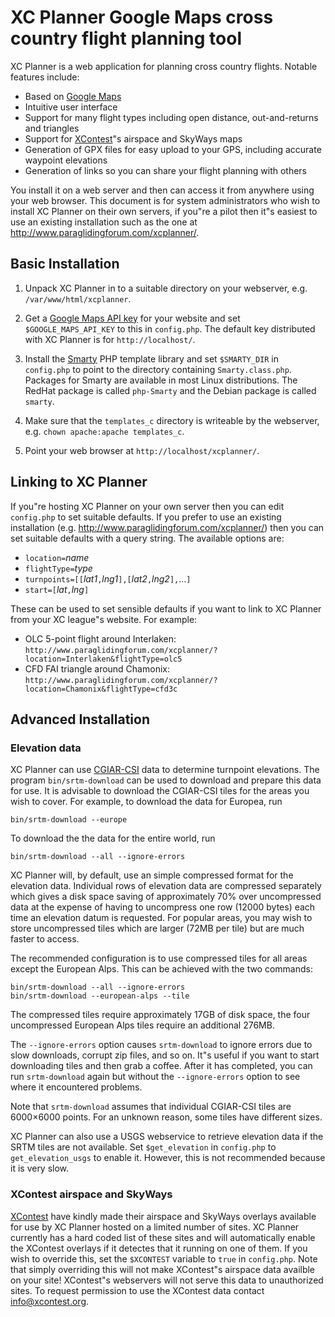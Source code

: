XC Planner Google Maps cross country flight planning tool
=========================================================

XC Planner is a web application for planning cross country flights.  Notable features include:

* Based on [Google Maps](http://maps.google.com)
* Intuitive user interface
* Support for many flight types including open distance, out-and-returns and triangles
* Support for [XContest](http://www.xcontest.org/)&quot;s airspace and SkyWays maps
* Generation of GPX files for easy upload to your GPS, including accurate waypoint elevations
* Generation of links so you can share your flight planning with others

You install it on a web server and then can access it from anywhere using your web browser.  This document is for system administrators who wish to install XC Planner on their own servers, if you&quot;re a pilot then it&quot;s easiest to use an existing installation such as the one at http://www.paraglidingforum.com/xcplanner/.


Basic Installation
------------------

1. Unpack XC Planner in to a suitable directory on your webserver, e.g. `/var/www/html/xcplanner`.

2. Get a [Google Maps API key](http://code.google.com/apis/maps/signup.html) for your website and set `$GOOGLE_MAPS_API_KEY` to this in `config.php`.  The default key distributed with XC Planner is for `http://localhost/`.

3. Install the [Smarty](http://www.smarty.net/) PHP template library and set `$SMARTY_DIR` in `config.php` to point to the directory containing `Smarty.class.php`.  Packages for Smarty are available in most Linux distributions. The RedHat package is called `php-Smarty` and the Debian package is called `smarty`.

4. Make sure that the `templates_c` directory is writeable by the webserver, e.g. `chown apache:apache templates_c`.

5. Point your web browser at `http://localhost/xcplanner/`.


Linking to XC Planner
---------------------

If you&quot;re hosting XC Planner on your own server then you can edit `config.php` to set suitable defaults.  If you prefer to use an existing installation (e.g. http://www.paraglidingforum.com/xcplanner/) then you can set suitable defaults with a query string.  The available options are:

* `location=`_name_
* `flightType=`_type_
* `turnpoints=[[`_lat1_`,`_lng1_`],[`_lat2_`,`_lng2_`],`...`]`
* `start=[`_lat_`,`_lng_`]`

These can be used to set sensible defaults if you want to link to XC Planner from your XC league&quot;s website.  For example:

* OLC 5-point flight around Interlaken: `http://www.paraglidingforum.com/xcplanner/?location=Interlaken&flightType=olc5`
* CFD FAI triangle around Chamonix: `http://www.paraglidingforum.com/xcplanner/?location=Chamonix&flightType=cfd3c`


Advanced Installation
---------------------

### Elevation data ###

XC Planner can use [CGIAR-CSI](http://srtm.csi.cgiar.org/) data to determine turnpoint elevations.  The program `bin/srtm-download` can be used to download and prepare this data for use.  It is advisable to download the CGIAR-CSI tiles for the areas you wish to cover. For example, to download the data for Europea, run

	bin/srtm-download --europe

To download the the data for the entire world, run

	bin/srtm-download --all --ignore-errors

XC Planner will, by default, use an simple compressed format for the elevation data.  Individual rows of elevation data are compressed separately which gives a disk space saving of approximately 70% over uncompressed data at the expense of having to uncompress one row (12000 bytes) each time an elevation datum is requested.  For popular areas, you may wish to store uncompressed tiles which are larger (72MB per tile) but are much faster to access.

The recommended configuration is to use compressed tiles for all areas except the European Alps.  This can be achieved with the two commands:

	bin/srtm-download --all --ignore-errors
	bin/srtm-download --european-alps --tile

The compressed tiles require approximately 17GB of disk space, the four uncompressed European Alps tiles require an additional 276MB.

The `--ignore-errors` option causes `srtm-download` to ignore errors due to slow downloads, corrupt zip files, and so on.  It&quot;s useful if you want to start downloading tiles and then grab a coffee.  After it has completed, you can run `srtm-download` again but without the `--ignore-errors` option to see where it encountered problems.

Note that `srtm-download` assumes that individual CGIAR-CSI tiles are 6000&times;6000 points.  For an unknown reason, some tiles have different sizes.

XC Planner can also use a USGS webservice to retrieve elevation data if the SRTM tiles are not available.  Set `$get_elevation` in `config.php` to `get_elevation_usgs` to enable it.  However, this is not recommended because it is very slow.

### XContest airspace and SkyWays ###

[XContest](http://www.xcontest.org/) have kindly made their airspace and SkyWays overlays available for use by XC Planner hosted on a limited number of sites.  XC Planner currently has a hard coded list of these sites and will automatically enable the XContest overlays if it detectes that it running on one of them.  If you wish to override this, set the `$XCONTEST` variable to `true` in `config.php`.  Note that simply overriding this will not make XContest&quot;s airspace data availble on your site!  XContest&quot;s webservers will not serve this data to unauthorized sites. To request permission to use the XContest data contact info@xcontest.org.
